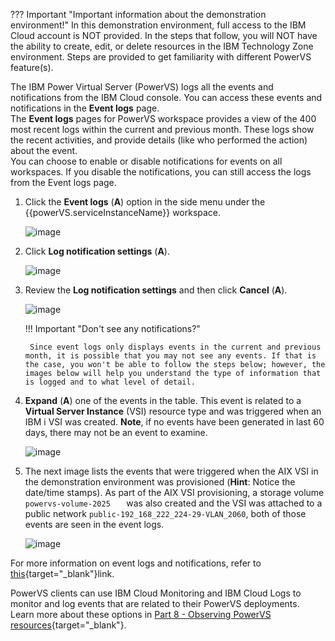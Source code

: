 ??? Important "Important information about the demonstration environment!"
    In this demonstration environment, full access to the IBM Cloud account is NOT provided. In the steps that follow, you will NOT have the ability to create, edit, or delete resources in the IBM Technology Zone environment. Steps are provided to get familiarity with different PowerVS feature(s).
    
The IBM Power Virtual Server (PowerVS) logs all the events and notifications from the IBM Cloud console. You can access these events and notifications in the **Event logs** page. <br>The **Event logs** pages for PowerVS workspace provides a view of the 400 most recent logs within the current and previous month. These logs show the recent activities, and provide details (like who performed the action) about the event. <br>You can choose to enable or disable notifications for events on all workspaces. If you disable the notifications, you can still access the logs from the Event logs page.

1. Click the **Event logs** (**A**) option in the side menu under the {{powerVS.serviceInstanceName}} workspace.

    ![image](https://github.com/user-attachments/assets/749d06af-6f1f-4c9a-b6f5-349bf340f386)

2. Click **Log notification settings** (**A**).

    ![image](https://github.com/user-attachments/assets/53cfa470-59ab-4af9-b803-b2649f0fa442)

3. Review the **Log notification settings** and then click **Cancel** (**A**).

    ![image](https://github.com/user-attachments/assets/3e7f19fb-f80e-4f1a-a369-801691f3b9ac)

    !!! Important "Don't see any notifications?"

        Since event logs only displays events in the current and previous month, it is possible that you may not see any events. If that is the case, you won't be able to follow the steps below; however, the images below will help you understand the type of information that is logged and to what level of detail.

4. **Expand** (**A**) one of the events in the table. This event is related to a **Virtual Server Instance** (VSI) resource type and was triggered when an IBM i VSI was created. **Note**, if no events have been generated in last 60 days, there may not be an event to examine.

    ![image](https://github.com/user-attachments/assets/23b9c651-b32c-4494-bc6a-980a6baacf64)

5. The next image lists the events that were triggered when the AIX VSI in the demonstration environment was provisioned (**Hint**: Notice the date/time stamps). As part of the AIX VSI provisioning, a storage volume `powervs-volume-2025   ` was also created and the VSI was attached to a public network `public-192_168_222_224-29-VLAN_2060`, both of those events are seen in the event logs.

    ![image](https://github.com/user-attachments/assets/f9c9919a-e29c-4eb6-b897-fc326b3512b5)

For more information on event logs and notifications, refer to [this](https://cloud.ibm.com/docs/power-iaas?topic=power-iaas-manage-event-logs){target="_blank"}link. 

PowerVS clients can use IBM Cloud Monitoring and IBM Cloud Logs to monitor and log events that are related to their PowerVS deployments. Learn more about these options in [Part 8 - Observing PowerVS resources](https://dpkshetty.github.io/TEST-SalesEnablement-PowerVS-L3/Part%208/01%20Introduction/){target="_blank"}.
